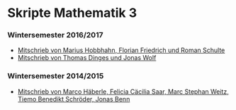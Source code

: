 # Skripte Mathematik 3

### Wintersemester 2016/2017

- [Mitschrieb von Marius Hobbhahn, Florian Friedrich und Roman Schulte](https://github.com/FloriF/skript-mathe-3)
- [Mitschrieb von Thomas Dinges und Jonas Wolf](https://github.com/JW301/DingesWolf-Mathe3-WS1617)


### Wintersemester 2014/2015

- [Mitschrieb von Marco Häberle, Felicia Cäcilia Saar, Marc Stephan Weitz, Tiemo Benedikt Schröder, Jonas Benn](https://github.com/freddie-freeloader/Mathematik_3_2014)
